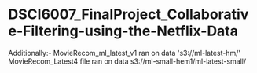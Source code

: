 # DSCI6007_FinalProject_Collaborative-Filtering-using-the-Netflix-Data

Additionally:-
MovieRecom_ml_latest_v1 ran on data 's3://ml-latest-hm/' 
MovieRecom_Latest4 file ran on data s3://ml-small-hem1/ml-latest-small/
